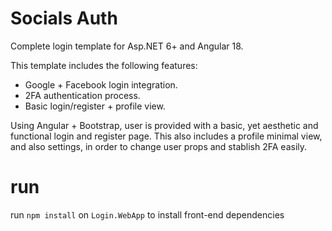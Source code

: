 # Socials Auth

Complete login template for Asp.NET 6+ and Angular 18.

This template includes the following features:
- Google + Facebook login integration.
- 2FA authentication process.
- Basic login/register + profile view. 

Using Angular + Bootstrap, user is provided with a basic, yet aesthetic and functional login and register page. 
This also includes a profile minimal view, and also settings, in order to change user props and stablish 2FA easily.

# run
run `npm install` on `Login.WebApp` to install front-end dependencies

